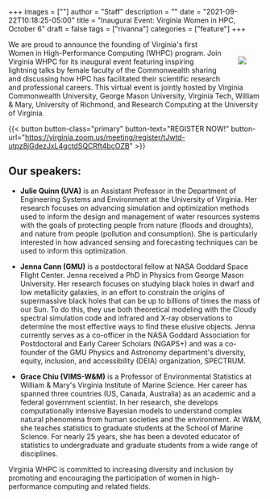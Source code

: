 +++
images = [""]
author = "Staff"
description = ""
date = "2021-09-22T10:18:25-05:00"
title = "Inaugural Event: Virginia Women in HPC, October 6"
draft = false
tags = ["rivanna"]
categories = ["feature"]
+++

<img src="https://2ijii62k2ltx2pmwu447aemj-wpengine.netdna-ssl.com/wp-content/uploads/2019/08/WHPC-Web-Logos.png" align="right" style="margin:2rem;" />

We are proud to announce the founding of Virginia's first Women in High-Performance Computing (WHPC) program. Join Virginia WHPC for its inaugural event featuring inspiring lightning talks by female faculty of the Commonwealth sharing and discussing how HPC has facilitated their scientific research and professional careers. This virtual event is jointly hosted by Virginia Commonwealth University, George Mason University, Virginia Tech, William & Mary, University of Richmond, and Research Computing at the University of Virginia.

{{< button button-class="primary" button-text="REGISTER NOW!" button-url="https://virginia.zoom.us/meeting/register/tJwtd-utpz8jGdezJxL4gctdSQCRft4bcOZB" >}}


## Our speakers:

* **Julie Quinn (UVA)** is an Assistant Professor in the Department of Engineering Systems and Environment at the University of Virginia. Her research focuses on advancing simulation and optimization methods used to inform the design and management of water resources systems with the goals of protecting people from nature (floods and droughts), and nature from people (pollution and consumption). She is particularly interested in how advanced sensing and forecasting techniques can be used to inform this optimization.

* **Jenna Cann (GMU)** is a postdoctoral fellow at NASA Goddard Space Flight Center. Jenna received a PhD in Physics from George Mason University. Her research focuses on studying black holes in dwarf and low metallicity galaxies, in an effort to constrain the origins of supermassive black holes that can be up to billions of times the mass of our Sun. To do this, they use both theoretical modeling with the Cloudy spectral simulation code and infrared and X-ray observations to determine the most effective ways to find these elusive objects. Jenna currently serves as a co-officer in the NASA Goddard Association for Postdoctoral and Early Career Scholars (NGAPS+) and was a co-founder of the GMU Physics and Astronomy department's diversity, equity, inclusion, and accessibility (DEIA) organization, SPECTRUM.

* **Grace Chiu (VIMS-W&M)** is a Professor of Environmental Statistics at William & Mary's Virginia Institute of Marine Science. Her career has spanned three countries (US, Canada, Australia) as an academic and a federal government scientist. In her research, she develops computationally intensive Bayesian models to understand complex natural phenomena from human societies and the environment. At W&M, she teaches statistics to graduate students at the School of Marine Science. For nearly 25 years, she has been a devoted educator of statistics to undergraduate and graduate students from a wide range of disciplines.

Virginia WHPC is committed to increasing diversity and inclusion by promoting and encouraging the participation of women in high-performance computing and related fields. 
